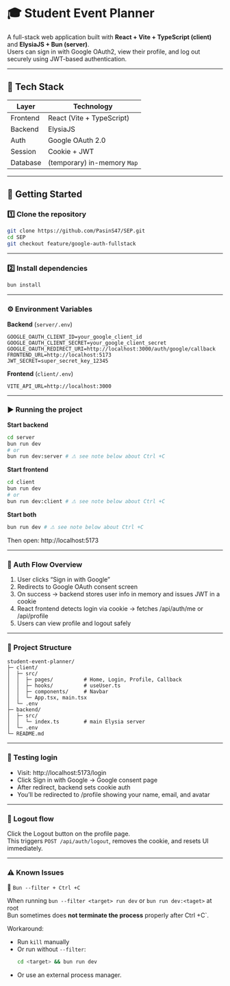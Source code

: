 # 🎓 Student Event Planner

A full-stack web application built with **React + Vite + TypeScript (client)** and **ElysiaJS + Bun (server)**.  
Users can sign in with Google OAuth2, view their profile, and log out securely using JWT-based authentication.

---

## 🧱 Tech Stack

| Layer     | Technology                  |
|-----------|-----------------------------|
| Frontend  | React (Vite + TypeScript)   |
| Backend   | ElysiaJS                    |
| Auth      | Google OAuth 2.0            |
| Session   | Cookie + JWT                |
| Database  | (temporary) in-memory `Map` |

---

## 🚀 Getting Started

### 1️⃣ Clone the repository
```bash
git clone https://github.com/PasinS47/SEP.git
cd SEP
git checkout feature/google-auth-fullstack
```

---

### 2️⃣ Install dependencies
```bash
bun install
```

---

### ⚙️ Environment Variables 
**Backend** (`server/.env`)
```.dotenv
GOOGLE_OAUTH_CLIENT_ID=your_google_client_id
GOOGLE_OAUTH_CLIENT_SECRET=your_google_client_secret
GOOGLE_OAUTH_REDIRECT_URI=http://localhost:3000/auth/google/callback
FRONTEND_URL=http://localhost:5173
JWT_SECRET=super_secret_key_12345
```
**Frontend** (`client/.env`)
```dotenv
VITE_API_URL=http://localhost:3000
```

---

### ▶️ Running the project
**Start backend**
```bash
cd server
bun run dev
# or
bun run dev:server # ⚠ see note below about Ctrl +C
```
**Start frontend**
```bash
cd client
bun run dev
# or
bun run dev:client # ⚠ see note below about Ctrl +C
```
**Start both**
```bash
bun run dev # ⚠ see note below about Ctrl +C
```
Then open: http://localhost:5173

---

### 🔐 Auth Flow Overview
1. User clicks “Sign in with Google”
2. Redirects to Google OAuth consent screen
3. On success → backend stores user info in memory and issues JWT in a cookie
4. React frontend detects login via cookie → fetches /api/auth/me or /api/profile
5. Users can view profile and logout safely

---

### 📁 Project Structure
```
student-event-planner/
├─ client/
│  ├─ src/
│  │  ├─ pages/          # Home, Login, Profile, Callback
│  │  ├─ hooks/          # useUser.ts
│  │  ├─ components/     # Navbar
│  │  └─ App.tsx, main.tsx
│  └─ .env
├─ backend/
│  ├─ src/
│  │  └─ index.ts        # main Elysia server
│  └─ .env
└─ README.md
```

---

### 🧪 Testing login
- Visit: http://localhost:5173/login
- Click Sign in with Google → Google consent page
- After redirect, backend sets cookie auth
- You’ll be redirected to /profile showing your name, email, and avatar

---

### 🚪 Logout flow
Click the Logout button on the profile page.<br>
This triggers `POST /api/auth/logout`, removes the cookie, and resets UI immediately.

---

### ⚠ Known Issues
🐞 `Bun --filter + Ctrl +C`

When running `bun --filter <target> run dev` or `bun run dev:<taget>` at root<br>
Bun sometimes does **not terminate the process** properly after Ctrl +C`.

Workaround:
- Run `kill` manually
- Or run without `--filter`:
    ```bash
    cd <target> && bun run dev
    ```
- Or use an external process manager.